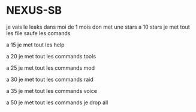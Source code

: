 # NEXUS-SB
je vais le leaks dans moi de 1 mois don met une stars
a 10 stars je met tout les file saufe les comands 

a 15 je met tout les help 

a 20 je met tout les commands tools 

a 25 je met tout les commands mod

a 30 je met tout les commands raid 

a 35 je met tout les commands voice

a 50 je met tout les commands je drop all
